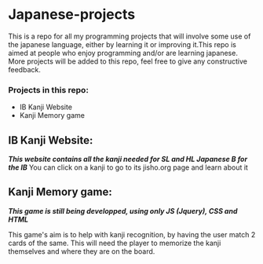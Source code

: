 # Japanese-projects
This is a repo for all my programming projects that will involve some use of the japanese language, either by learning it or improving it.This repo is aimed at people who enjoy programming and/or are learning japanese. More projects will be added to this repo, feel free to give any constructive feedback.

### Projects in this repo:
- IB Kanji Website
- Kanji Memory game

## IB Kanji Website:
***This website contains all the kanji needed for SL and HL Japanese B for the IB***
You can click on a kanji to go to its jisho.org page and learn about it

## Kanji Memory game:
***This game is still being developped, using only JS (Jquery), CSS and HTML***

This game's aim is to help with kanji recognition, by having the user match 2 cards of the same. This will need the player to memorize the kanji themselves and where they are on the board. 

